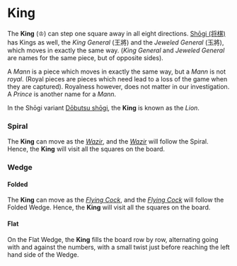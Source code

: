 # King

The **King** (&#x2654;) can step one square away in all eight directions.
[Sh&#x14d;gi (&#x5c06;&#x68cb;)](#wiki:Shogi) has Kings as well,
the *King General* (&#x738b;&#x5c07;) and the
*Jeweled General* (&#x7389;&#x5c07;),
which moves in exactly the same way. (*King General* and *Jeweled General*
are names for the same piece, but of opposite sides).

A *Mann* is a piece which moves in exactly the same way, but a *Mann*
is not *royal*. (Royal pieces are pieces which need lead to a loss
of the game when they are captured). Royalness however, does not
matter in our investigation. A *Prince* is another name for a *Mann*.

In the Sh&#x14d;gi variant [D&#x14d;butsu sh&#x14d;gi](#wiki:Dobutsu_shogi),
the **King** is known as the *Lion*.

### Spiral

The **King** can move as the [*Wazir*](wazir.html), and the
[*Wazir*](wazir.html)
will follow the Spiral. Hence, the **King** will visit all the squares on
the board.

### Wedge

#### Folded

The **King** can move as the [*Flying Cock*](flying_cock.html),
and the [*Flying Cock*](flying_cock.html)
will follow the Folded Wedge. Hence, the **King** will visit all the squares on
the board.

#### Flat

On the Flat Wedge, the **King** fills the board row by row, alternating going
with and against the numbers, with a small twist just before reaching
the left hand side of the Wedge.

<div class = 'trapped' data-piece = 'king'></div>
<div class = 'boxset'  data-sets  = 'chess,shogi,omega_chess'></div>
